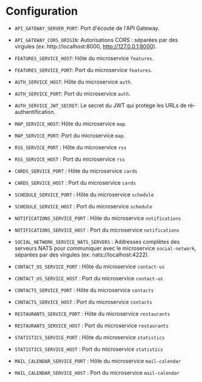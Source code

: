 # Configuration
- `API_GATEWAY_SERVER_PORT`: Port d'écoute de l'API Gateway.
- `API_GATEWAY_CORS_ORIGIN`: Autorisations CORS : séparées par des virgules (ex: http://localhost:8000, http://127.0.0.1:8000).

- `FEATURES_SERVICE_HOST`: Hôte du microservice `features`.
- `FEATURES_SERVICE_PORT`: Port du microservice `features`.

- `AUTH_SERVICE_HOST`: Hôte du microservice `auth`.
- `AUTH_SERVICE_PORT`: Port du microservice `auth`.
- `AUTH_SERVICE_JWT_SECRET`: Le secret du JWT qui protège les URLs de ré-authentification.

- `MAP_SERVICE_HOST`: Hôte du microservice `map`.
- `MAP_SERVICE_PORT`: Port du microservice `map`.

- `RSS_SERVICE_PORT` : Hôte du microservice `rss`
- `RSS_SERVICE_HOST` : Port du microservice `rss`

- `CARDS_SERVICE_PORT` : Hôte du microservice `cards`
- `CARDS_SERVICE_HOST` : Port du microservice `cards`

- `SCHEDULE_SERVICE_PORT` : Hôte du microservice `schedule`
- `SCHEDULE_SERVICE_HOST` : Port du microservice `schedule`

- `NOTIFICATIONS_SERVICE_PORT` : Hôte du microservice `notifications`
- `NOTIFICATIONS_SERVICE_HOST` : Port du microservice `notifications`

- `SOCIAL_NETWORK_SERVICE_NATS_SERVERS` : Addresses complètes des serveurs NATS pour communiquer avec le microservice `social-network`, séparées par des virgules (ex: nats://localhost:4222).

- `CONTACT_US_SERVICE_PORT` : Hôte du microservice `contact-us`
- `CONTACT_US_SERVICE_HOST` : Port du microservice `contact-us`

- `CONTACTS_SERVICE_PORT` : Hôte du microservice `contacts`
- `CONTACTS_SERVICE_HOST` : Port du microservice `contacts`

- `RESTAURANTS_SERVICE_PORT` : Hôte du microservice `restaurants`
- `RESTAURANTS_SERVICE_HOST` : Port du microservice `restaurants`

- `STATISTICS_SERVICE_PORT` : Hôte du microservice `statistics`
- `STATISTICS_SERVICE_HOST` : Port du microservice `statistics`

- `MAIL_CALENDAR_SERVICE_PORT` : Hôte du microservice `mail-calendar`
- `MAIL_CALENDAR_SERVICE_HOST` : Port du microservice `mail-calendar`
